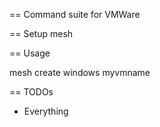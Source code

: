 == Command suite for VMWare

== Setup
  mesh 

== Usage

  mesh create windows myvmname

== TODOs
* Everything

